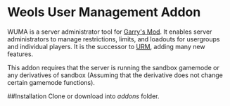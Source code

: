 # Weols User Management Addon
WUMA is a server administrator tool for [Garry's Mod](http://www.garrysmod.com/). It enables server administrators to manage restrictions, limits, and loadouts for usergroups and individual players. It is the successor to [URM](https://github.com/Weol/URM), adding many new features.

This addon requires that the server is running the sandbox gamemode or any derivatives of sandbox (Assuming that the derivative does not change certain gamemode functions).

##Installation
Clone or download into _addons_ folder.
